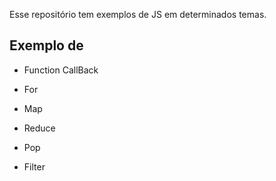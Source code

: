 Esse repositório tem exemplos de JS em determinados temas.

## Exemplo de

- Function CallBack

- For

- Map

- Reduce

- Pop

- Filter


